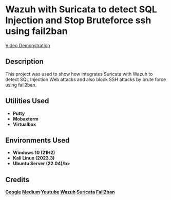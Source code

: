 <h1>Wazuh with Suricata to detect SQL Injection and Stop Bruteforce ssh using fail2ban</h1>

<a href="https://youtu.be/5lspXMNEfx4">Video Demonstration</a>

<h2>Description</h2>
This project was used to show how integrates Suricata with Wazuh to detect SQL Injection Web attacks and also block SSH attacks by brute force using fail2ban.
<br/>

<h2>Utilities Used</h2>

- <b>Putty</b>
- <b>Mobaxterm</b>
- <b>Virtualbox</b>

<h2>Environments Used</h2>

- <b>Windows 10 (21H2)</b> 
- <b>Kali Linux (2023.3)</b>
- <b>Ubuntu Server (22.04)/b>

<h2>Credits</h2>
<a href="https://google.com">Google</a>
<a href="https://medium.com">Medium</a>
<a href="https://youtube.com">Youtube</a>
<a href="https://wazuh.com">Wazuh</a>
<a href="https://suricata.io">Suricata</a>
<a href="https://github.com/fail2ban/">Fail2ban</a>


[instagram]: https://www.instagram.com/mas_aldibs/
[linkedin]: https://linkedin.com/in/aldibagussasmita/
